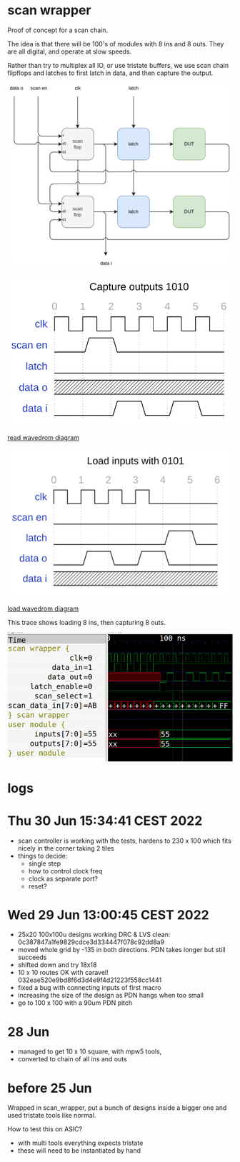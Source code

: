 # scan wrapper

Proof of concept for a scan chain. 

The idea is that there will be 100's of modules with 8 ins and 8 outs.
They are all digital, and operate at slow speeds. 

Rather than try to multiplex all IO, or use tristate buffers, we use scan chain flipflops and latches to first latch in data, and then capture the output.

![block diagram](block_diagram.png)

![read](read.png)

[read wavedrom diagram](https://wavedrom.com/editor.html?%7Bsignal%3A%20%5B%0A%20%20%7Bname%3A%20%27clk%27%2C%20wave%3A%20%27p.....%27%7D%2C%0A%20%20%7Bname%3A%20%27scan%20en%27%2C%20wave%3A%20%27010...%27%7D%2C%0A%20%20%7Bname%3A%20%27latch%27%2C%20wave%3A%20%270.....%27%7D%2C%0A%20%20%7Bname%3A%20%27data%20o%27%2C%20wave%3A%20%27x.....%27%7D%2C%0A%20%20%7Bname%3A%20%27data%20i%27%2C%20wave%3A%20%270.1010%27%7D%2C%0A%5D%2C%0Ahead%3A%7B%0A%20%20%20text%3A%27Capture%20outputs%201010%27%2C%0A%20%20%20tick%3A0%2C%0A%20%20%20every%3A1%0A%20%7D%7D%0A)

![load](load.png)

[load wavedrom diagram](https://wavedrom.com/editor.html?%7Bsignal%3A%20%5B%0A%20%20%7Bname%3A%20%27clk%27%2C%20wave%3A%20%27p...l.%27%7D%2C%0A%20%20%7Bname%3A%20%27scan%20en%27%2C%20wave%3A%20%270.....%27%7D%2C%0A%20%20%7Bname%3A%20%27latch%27%2C%20wave%3A%20%270...10%27%7D%2C%0A%20%20%7Bname%3A%20%27data%20o%27%2C%20wave%3A%20%2701010.%27%7D%2C%0A%20%20%7Bname%3A%20%27data%20i%27%2C%20wave%3A%20%27x.....%27%7D%2C%0A%0A%5D%2C%0Ahead%3A%7B%0A%20%20%20text%3A%27Load%20inputs%20with%200101%27%2C%0A%20%20%20tick%3A0%2C%0A%20%20%20every%3A1%0A%20%7D%7D%0A)

This trace shows loading 8 ins, then capturing 8 outs.

![trace](trace.png)

# logs

# Thu 30 Jun 15:34:41 CEST 2022

* scan controller is working with the tests, hardens to 230 x 100 which fits nicely in the corner taking 2 tiles
* things to decide:
    * single step
    * how to control clock freq
    * clock as separate port?
    * reset?

# Wed 29 Jun 13:00:45 CEST 2022

* 25x20 100x100u designs working DRC & LVS clean: 0c387847a1fe9829cdce3d334447f078c92dd8a9
* moved whole grid by -135 in both directions. PDN takes longer but still succeeds
* shifted down and try 18x18
* 10 x 10 routes OK with caravel! 032eae520e9bd8f6d3d4e9f4d21223f558cc1441
* fixed a bug with connecting inputs of first macro
* increasing the size of the design as PDN hangs when too small
* go to 100 x 100 with a 90um PDN pitch

# 28 Jun

* managed to get 10 x 10 square, with mpw5 tools, 
* converted to chain of all ins and outs

# before 25 Jun

Wrapped in scan_wrapper, put a bunch of designs inside a bigger one and used tristate tools like normal.

How to test this on ASIC? 

* with multi tools everything expects tristate
* these will need to be instantiated by hand

